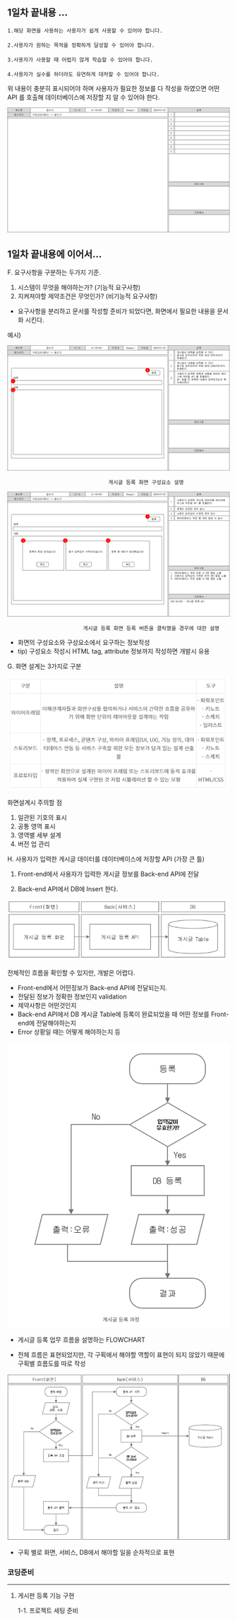 
## 1일차 끝내용 ...

```
1.해당 화면을 사용하는 사용자가 쉽게 사용할 수 있어야 합니다.

2.사용자가 원하는 목적을 정확하게 달성할 수 있어야 합니다.

3.사용자가 사용할 때 어렵지 않게 학습할 수 있어야 합니다.

4.사용자가 실수를 하더라도 유연하게 대처할 수 있어야 합니다.

```


위 내용이 충분히 표시되어야 하며 사용자가 필요한 정보를 다 작성을 하였으면 어떤 API 를 호출해 데이터베이스에 저장할 지 알 수 있어야 한다.

![글쓰기예시](img/%ED%99%94%EB%A9%B4%EC%84%A4%EA%B3%84%EC%84%9C.png)



## 1일차 끝내용에 이어서...



F. 요구사항을 구분하는 두가지 기준.

1. 시스템이 무엇을 해야하는가? (기능적 요구사항)
2. 지켜져야할 제약조건은 무엇인가? (비기능적 요구사항)

- 요구사항을 분리하고 문서를 작성할 준비가 되었다면, 화면에서 필요한 내용을
문서화 시킨다.

예시)

![예시1](img/%EC%98%88%EC%8B%9C1.png)

                                    게시글 등록 화면 구성요소 설명


![예시2](img/%EC%98%88%EC%8B%9C2.png)


                            게시글 등록 화면 등록 버튼을 클릭했을 경우에 대한 설명 


- 화면의 구성요소와 구성요소에서 요구하는 정보작성
- tip) 구성요소 작성시 HTML tag, attribute 정보까지 작성하면 개발시 유용

G. 화면 설계는 3가지로 구분

![화면설계구분](img/%ED%99%94%EB%A9%B4%EC%84%A4%EA%B3%84%EA%B5%AC%EB%B6%84.PNG)

화면설계시 주의할 점 

1. 일관된 기호의 표시
2. 공통 영역 표시
3. 영역별 세부 설계
4. 버전 업 관리


H. 사용자가 입력한 게시글 데이터를 데이터베이스에 저장할 API  (가장 큰 틀)

1. Front-end에서 사용자가 입력한 게시글 정보를 Back-end API에 전달

2. Back-end API에서 DB에 Insert 한다.

![흐름](img/%ED%9D%90%EB%A6%84.PNG)

전체적인 흐름을 확인할 수 있지만, 개발은 어렵다.

- Front-end에서 어떤정보가 Back-end API에 전달되는지.
- 전달된 정보가 정확한 정보인지 validation
- 제약사항은 어떤것인지
- Back-end API에서 DB 게시글 Table에 등록이 완료되었을 때 어떤 정보를 Front-end에 전달해야하는지
- Error 상황일 때는 어떻게 해야하는지 등

![게시글등록과정](img/%EA%B2%8C%EC%8B%9C%EA%B8%80%EB%93%B1%EB%A1%9D%EA%B3%BC%EC%A0%95.PNG)

- 게시글 등록 업무 흐름을 설명하는 FLOWCHART 

- 전체 흐름은 표현되었지만, 각 구획에서 해야할 역할이 표현이 되지 않았기 때문에
구획별 흐름도를 따로 작성

![구획별 흐름도](img/%EA%B5%AC%ED%9A%8D%EB%B3%84%20%ED%9D%90%EB%A6%84%EB%8F%84.PNG)

- 구획 별로 화면, 서비스, DB에서 해야할 일을 순차적으로 표현


### 코딩준비

---
1. 게시판 등록 기능 구현

    1-1. 프로젝트 세팅 준비 
